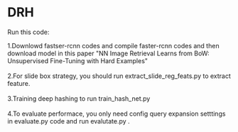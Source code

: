 # DRH

Run this code:<p>
1.Downlowd fastser-rcnn codes and compile faster-rcnn codes and then download model in this paper "NN Image Retrieval Learns from BoW:
Unsupervised Fine-Tuning with Hard Examples"<br><br>
2.For slide box strategy, you should run extract_slide_reg_feats.py to extract feature.<br><br>
3.Training deep hashing to run train_hash_net.py <br><br>
4.To evaluate performace, you only need config query expansion setttings in evaluate.py code  and run evalutate.py .<br><br>
